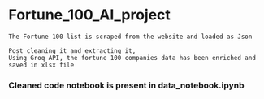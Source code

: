 # Fortune_100_AI_project
    The Fortune 100 list is scraped from the website and loaded as Json
    
    Post cleaning it and extracting it,
    Using Groq API, the fortune 100 companies data has been enriched and saved in xlsx file

### Cleaned code notebook is present in data_notebook.ipynb
